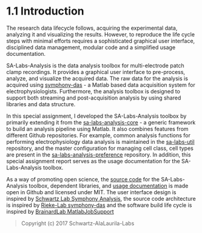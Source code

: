 # 1.1 Introduction

The research data lifecycle follows, acquiring the experimental data, analyzing it and visualizing the results. However,  to reproduce the life cycle steps with minimal efforts requires a sophisticated graphical user interface, disciplined data management, modular code and a simplified usage documentation.

SA-Labs-Analysis is the data analysis toolbox for multi-electrode patch clamp recordings. It provides a graphical user interface to pre-process, analyze, and visualize the acquired data. The raw data for the analysis is acquired using [symphony-das](http://symphony-das.github.io/) - a Matlab based data acquisition system for electrophysiologists. Furthermore, the analysis toolbox is designed to support both streaming and post-acquisition analysis by using shared libraries and data structure.

In this special assignment, I developed the SA-Labs-Analysis toolbox by primarily extending it from the [sa-labs-analysis-core](https://github.com/Schwartz-AlaLaurila-Labs/sa-labs-analysis-core) - a generic framework to build an analysis pipeline using Matlab. It also combines features from different Github repositories. For example, common analysis functions for performing electrophysiology data analysis is maintained in the [sa-labs-util](https://github.com/Schwartz-AlaLaurila-Labs/sa-labs-util.git) repository, and the master configuration for managing cell class, cell types are present in the [sa-labs-analysis-preference](https://github.com/Schwartz-AlaLaurila-Labs/sa-labs-analysis-preference.git) repository. In addition, this special assignment report serves as the usage documentation for the SA-Labs-Analysis toolbox.

As a way of promoting open science, the [source code](https://github.com/Schwartz-AlaLaurila-Labs/sa-labs-analysis) for the SA-Labs-Analysis toolbox, dependent libraries, and [usage documentation](https://github.com/Schwartz-AlaLaurila-Labs/sa-labs-analysis-docs) is made open in Github and licensed under MIT. The user interface design is inspired by [Schwartz Lab Symphony Analysis](https://github.com/SchwartzNU/SymphonyAnalysis), the source code architecture is inspired by [Rieke-Lab symphony-das](https://cafarm.gitbooks.io/symphony/content/Architecture.html) and the software build life cycle is inspired by [BrainardLab MatlabJobSupport](https://github.com/BrainardLab/MatlabJobSupport)

> Copyright \(c\) 2017 Schwartz-AlaLaurila-Labs



